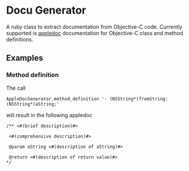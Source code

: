 # Docu Generator
A ruby class to extract documentation from Objective-C code. Currently supported is [appledoc](https://github.com/tomaz/appledoc) documentation for Objective-C class and method definitions.

## Examples

### Method definition
The call 

    AppleDocGenerator.method_definition '- (NSString*)fromString:(NSString*)aString;'

will result in the following appledoc

    /** <#(brief description)#>
    
     <#(comprehensive description)#>
     
     @param aString <#(description of aString)#>

     @return <#(description of return value)#>
    */